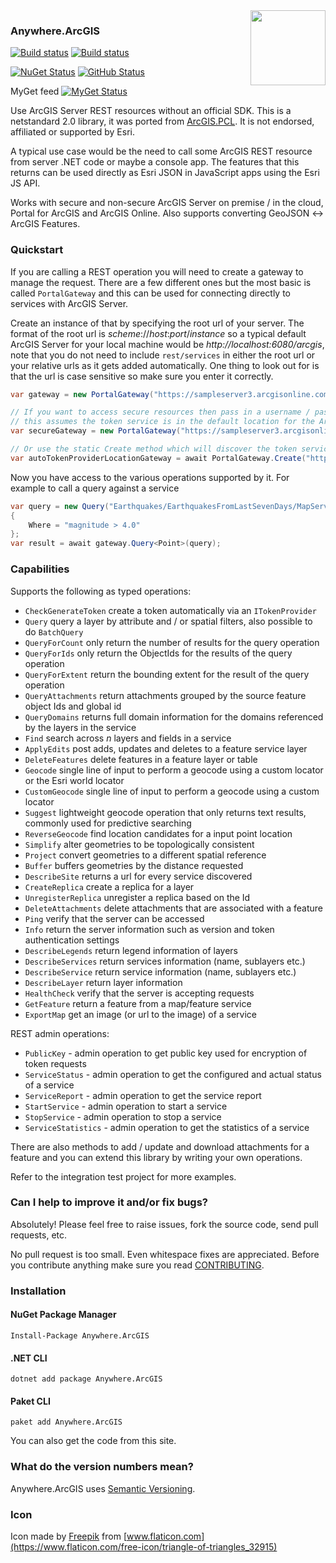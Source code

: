 <img align="right" height="120" src="https://raw.githubusercontent.com/davetimmins/Anywhere.ArcGIS/dev/logo.png">

### Anywhere.ArcGIS

[![Build status](https://ci.appveyor.com/api/projects/status/h45tr0g9eff9iv65?svg=true)](https://ci.appveyor.com/project/davetimmins/anywhere-arcgis) [![Build status](https://travis-ci.org/davetimmins/Anywhere.ArcGIS.svg)](https://travis-ci.org/davetimmins/Anywhere.ArcGIS)

[![NuGet Status](https://img.shields.io/nuget/vpre/Anywhere.ArcGIS.svg)](https://www.nuget.org/packages/Anywhere.ArcGIS/) [![GitHub Status](https://img.shields.io/github/release/davetimmins/Anywhere.ArcGIS/all.svg)](https://github.com/davetimmins/Anywhere.ArcGIS/releases)

MyGet feed [![MyGet Status](https://img.shields.io/myget/0b0e5c5f92fe4ccbba32eec8c0bb4c22/vpre/Anywhere.ArcGIS.svg)](https://www.myget.org/feed/0b0e5c5f92fe4ccbba32eec8c0bb4c22/package/nuget/Anywhere.ArcGIS)

Use ArcGIS Server REST resources without an official SDK. 
This is a netstandard 2.0 library, it was ported from [ArcGIS.PCL](https://github.com/davetimmins/ArcGIS.PCL/). It is not endorsed, affiliated or supported by Esri.

A typical use case would be the need to call some ArcGIS REST resource from server .NET code or maybe a console app. The features that this returns can be used directly as Esri JSON in JavaScript apps using the Esri JS API.

Works with secure and non-secure ArcGIS Server on premise / in the cloud, Portal for ArcGIS and ArcGIS Online. Also supports converting GeoJSON :left_right_arrow: ArcGIS Features.

### Quickstart

If you are calling a REST operation you will need to create a gateway to manage the request. There are a few different ones but the most basic is called `PortalGateway` and this can be used for connecting directly to services with ArcGIS Server.

Create an instance of that by specifying the root url of your server. The format of the root url is _scheme_://_host_:_port_/_instance_ so a typical default ArcGIS Server for your local machine would be _http://localhost:6080/arcgis_, note that you do not need to include `rest/services` in either the root url or your relative urls as it gets added automatically. One thing to look out for is that the url is case sensitive so make sure you enter it correctly.

```c#
var gateway = new PortalGateway("https://sampleserver3.arcgisonline.com/ArcGIS/");

// If you want to access secure resources then pass in a username / password
// this assumes the token service is in the default location for the ArcGIS Server
var secureGateway = new PortalGateway("https://sampleserver3.arcgisonline.com/ArcGIS/", "username", "password");

// Or use the static Create method which will discover the token service Url from the server Info endpoint
var autoTokenProviderLocationGateway = await PortalGateway.Create("https://sampleserver3.arcgisonline.com/ArcGIS/", "username", "password");
```

Now you have access to the various operations supported by it. For example to call a query against a service

```c#
var query = new Query("Earthquakes/EarthquakesFromLastSevenDays/MapServer/0".AsEndpoint())
{ 
    Where = "magnitude > 4.0" 
};
var result = await gateway.Query<Point>(query);
```

### Capabilities

Supports the following as typed operations:

 - `CheckGenerateToken` create a token automatically via an `ITokenProvider`
 - `Query` query a layer by attribute and / or spatial filters, also possible to do `BatchQuery`
 - `QueryForCount` only return the number of results for the query operation
 - `QueryForIds` only return the ObjectIds for the results of the query operation
 - `QueryForExtent` return the bounding extent for the result of the query operation
 - `QueryAttachments` return attachments grouped by the source feature object Ids and global id
 - `QueryDomains` returns full domain information for the domains referenced by the layers in the service
 - `Find` search across _n_ layers and fields in a service
 - `ApplyEdits` post adds, updates and deletes to a feature service layer
 - `DeleteFeatures` delete features in a feature layer or table
 - `Geocode` single line of input to perform a geocode using a custom locator or the Esri world locator
 - `CustomGeocode` single line of input to perform a geocode using a custom locator
 - `Suggest` lightweight geocode operation that only returns text results, commonly used for predictive searching
 - `ReverseGeocode` find location candidates for a input point location
 - `Simplify` alter geometries to be topologically consistent
 - `Project` convert geometries to a different spatial reference
 - `Buffer` buffers geometries by the distance requested
 - `DescribeSite` returns a url for every service discovered
 - `CreateReplica` create a replica for a layer
 - `UnregisterReplica` unregister a replica based on the Id
 - `DeleteAttachments` delete attachments that are associated with a feature
 - `Ping` verify that the server can be accessed
 - `Info` return the server information such as version and token authentication settings
 - `DescribeLegends` return legend information of layers
 - `DescribeServices` return services information (name, sublayers etc.)
 - `DescribeService` return service information (name, sublayers etc.)
 - `DescribeLayer` return layer information
 - `HealthCheck` verify that the server is accepting requests
 - `GetFeature` return a feature from a map/feature service
 - `ExportMap` get an image (or url to the image) of a service

REST admin operations:

 - `PublicKey` - admin operation to get public key used for encryption of token requests
 - `ServiceStatus` - admin operation to get the configured and actual status of a service
 - `ServiceReport` - admin operation to get the service report
 - `StartService` - admin operation to start a service
 - `StopService` - admin operation to stop a service
 - `ServiceStatistics` - admin operation to get the statistics of a service

There are also methods to add / update and download attachments for a feature and you can extend this library by writing your own operations.

Refer to the integration test project for more examples.

### Can I help to improve it and/or fix bugs?

Absolutely! Please feel free to raise issues, fork the source code, send pull requests, etc.

No pull request is too small. Even whitespace fixes are appreciated. Before you contribute anything make sure you read [CONTRIBUTING](https://github.com/davetimmins/Anywhere.ArcGIS/blob/master/CONTRIBUTING.md).

### Installation

#### NuGet Package Manager

    Install-Package Anywhere.ArcGIS

#### .NET CLI

    dotnet add package Anywhere.ArcGIS

#### Paket CLI

    paket add Anywhere.ArcGIS

You can also get the code from this site.

### What do the version numbers mean? ##

Anywhere.ArcGIS uses [Semantic Versioning](http://semver.org/).

### Icon

Icon made by [Freepik](http://www.freepik.com) from [www.flaticon.com](https://www.flaticon.com/free-icon/triangle-of-triangles_32915)
                
